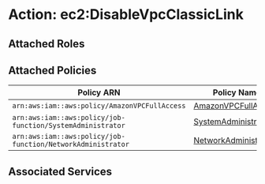 # Action: ec2:DisableVpcClassicLink

## Attached Roles

## Attached Policies

| Policy ARN | Policy Name |
|------------|-------------|
| `arn:aws:iam::aws:policy/AmazonVPCFullAccess` | [AmazonVPCFullAccess](../policies.md#amazonvpcfullaccess) |
| `arn:aws:iam::aws:policy/job-function/SystemAdministrator` | [SystemAdministrator](../policies.md#systemadministrator) |
| `arn:aws:iam::aws:policy/job-function/NetworkAdministrator` | [NetworkAdministrator](../policies.md#networkadministrator) |

## Associated Services

